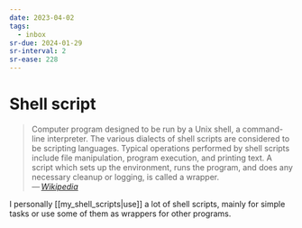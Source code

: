 ```yaml
---
date: 2023-04-02
tags:
  - inbox
sr-due: 2024-01-29
sr-interval: 2
sr-ease: 228
---
```


# Shell script

> Computer program designed to be run by a Unix shell, a command-line
> interpreter. The various dialects of shell scripts are considered to be
> scripting languages. Typical operations performed by shell scripts include
> file manipulation, program execution, and printing text. A script which sets
> up the environment, runs the program, and does any necessary cleanup or
> logging, is called a wrapper.\
> — <cite>[Wikipedia](https://en.wikipedia.org/wiki/Shell_script)</cite>

I personally [[my_shell_scripts|use]] a lot of shell scripts, mainly for simple
tasks or use some of them as wrappers for other programs.
